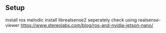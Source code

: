 # 
## Setup 
install ros melodic 
install librealsense2 seperately 
check using realsense-viewer
https://www.stereolabs.com/blog/ros-and-nvidia-jetson-nano/